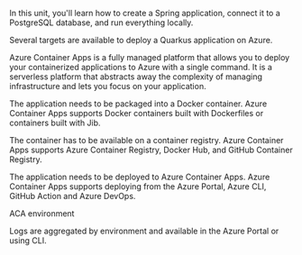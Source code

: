 In this unit, you'll learn how to create a Spring application, connect it to a PostgreSQL database, and run everything locally.

Several targets are available to deploy a Quarkus application on Azure.

Azure Container Apps is a fully managed platform that allows you to deploy your containerized applications to Azure with a single command. It is a serverless platform that abstracts away the complexity of managing infrastructure and lets you focus on your application.

The application needs to be packaged into a Docker container. Azure Container Apps supports Docker containers built with Dockerfiles or containers built with Jib.

The container has to be available on a container registry. Azure Container Apps supports Azure Container Registry, Docker Hub, and GitHub Container Registry.

The application needs to be deployed to Azure Container Apps. Azure Container Apps supports deploying from the Azure Portal, Azure CLI, GitHub Action and Azure DevOps.

ACA environment

Logs are aggregated by environment and available in the Azure Portal or using CLI.

